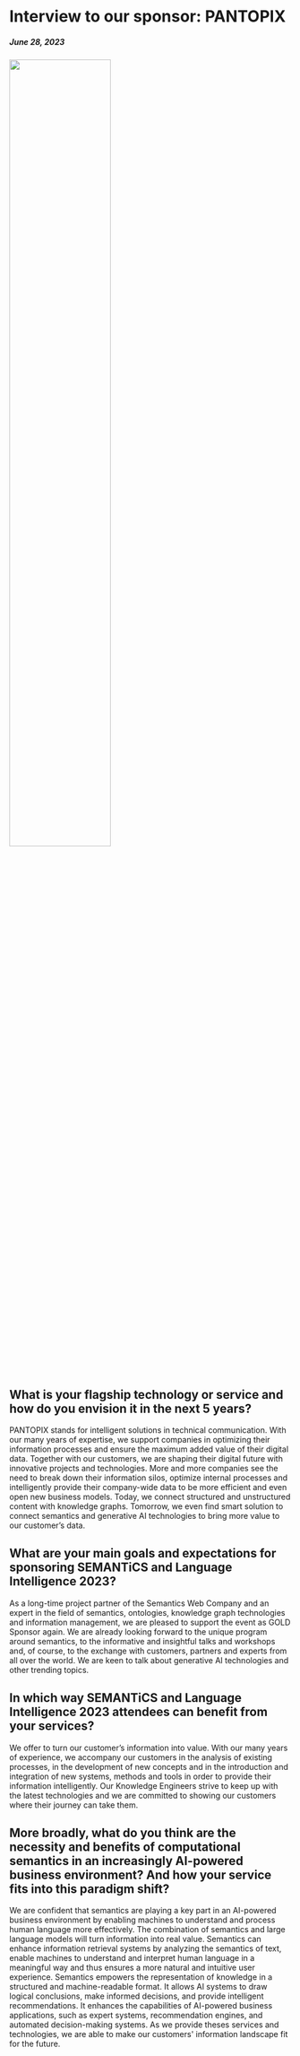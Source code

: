 # Interview to our sponsor: PANTOPIX
##### June 28, 2023
<img src="../img/news/2023_6_28.png" style="max-width:350px" width="60%" height="auto" alt="">

## What is your flagship technology or service and how do you envision it in the next 5 years?

PANTOPIX stands for intelligent solutions in technical communication. With our many years of expertise, we support companies in optimizing their information processes and ensure the maximum added value of their digital data. Together with our customers, we are shaping their digital future with innovative projects and technologies. More and more companies see the need to break down their information silos, optimize internal processes and intelligently provide their company-wide data to be more efficient and even open new business models. Today, we connect structured and unstructured content with knowledge graphs. Tomorrow, we even find smart solution to connect semantics and generative AI technologies to bring more value to our customer’s data.  

## What are your main goals and expectations for sponsoring SEMANTiCS and Language Intelligence 2023?

As a long-time project partner of the Semantics Web Company and an expert in the field of semantics, ontologies, knowledge graph technologies and information management, we are pleased to support the event as GOLD Sponsor again. We are already looking forward to the unique program around semantics, to the informative and insightful talks and workshops and, of course, to the exchange with customers, partners and experts from all over the world.
We are keen to talk about generative AI technologies and other trending topics.

## In which way SEMANTiCS and Language Intelligence 2023 attendees can benefit from your services?

We offer to turn our customer’s information into value. With our many years of experience, we accompany our customers in the analysis of existing processes, in the development of new concepts and in the introduction and integration of new systems, methods and tools in order to provide their information intelligently. Our Knowledge Engineers strive to keep up with the latest technologies and we are committed to showing our customers where their journey can take them.


## More broadly, what do you think are the necessity and benefits of computational semantics in an increasingly AI-powered business environment? And how your service fits into this paradigm shift?

We are confident that semantics are playing a key part in an AI-powered business environment by enabling machines to understand and process human language more effectively. The combination of semantics and large language models will turn information into real value. Semantics can enhance information retrieval systems by analyzing the semantics of text, enable machines to understand and interpret human language in a meaningful way and thus ensures a more natural and intuitive user experience. Semantics empowers the representation of knowledge in a structured and machine-readable format. It allows AI systems to draw logical conclusions, make informed decisions, and provide intelligent recommendations. It enhances the capabilities of AI-powered business applications, such as expert systems, recommendation engines, and automated decision-making systems. As we provide theses services and technologies, we are able to make our customers' information landscape fit for the future.
